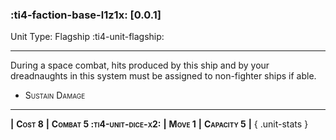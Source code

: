 ### :ti4-faction-base-l1z1x: **[0.0.1]**

Unit Type: Flagship :ti4-unit-flagship:

---

During a space combat, hits produced by this ship and by your dreadnaughts in this system must be assigned to non-fighter ships if able.

* <span style="font-variant:small-caps;">Sustain Damage</span> 

---

__|__ <span style="font-variant:small-caps;white-space: nowrap;">**Cost 8**</span> __|__ <span style="font-variant:small-caps;white-space: nowrap;">**Combat 5 :ti4-unit-dice-x2:**</span> __|__ <span style="font-variant:small-caps;white-space: nowrap;">**Move 1**</span> __|__ <span style="font-variant:small-caps;white-space: nowrap;">**Capacity 5**</span> __|__
{ .unit-stats }
